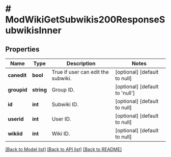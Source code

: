 # # ModWikiGetSubwikis200ResponseSubwikisInner

## Properties

Name | Type | Description | Notes
------------ | ------------- | ------------- | -------------
**canedit** | **bool** | True if user can edit the subwiki. | [optional] [default to null]
**groupid** | **string** | Group ID. | [optional] [default to 'null']
**id** | **int** | Subwiki ID. | [optional] [default to null]
**userid** | **int** | User ID. | [optional] [default to null]
**wikiid** | **int** | Wiki ID. | [optional] [default to null]

[[Back to Model list]](../../README.md#models) [[Back to API list]](../../README.md#endpoints) [[Back to README]](../../README.md)
